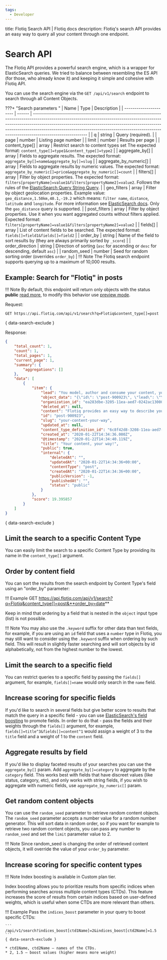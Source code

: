 ```yaml
---
tags:
  - Developer
---
```


title: Flotiq Search API | Flotiq docs
description: Flotiq's search API provides an easy way to query all your content through one endpoint.

# Search API

The Flotiq API provides a powerful search engine, which is a wrapper for ElasticSearch queries. We tried to balance between resembling the ES API (for those, who already know it) and keeping it simple and cohesive with Flotiq API.

You can use the search engine via the `GET /api/v1/search` endpoint to search through all Content Objects.

???+ "Search parameters "
    | Name                   | Type   | Description                                                                                                                                                                                                                                                                                                                                         |
    | ---------------------- | ------ | --------------------------------------------------------------------------------------------------------------------------------------------------------------------------------------------------------------------------------------------------------------------------------------------------------------------------------------------------- |
    | q                      | string | Query (required).                                                                                                                                                                                                                                                                                                                                   |
    | page                   | number | Listing page number                                                                                                                                                                                                                                                                                                                                 |
    | limit                  | number | Results per page                                                                                                                                                                                                                                                                                                                                    |
    | content_type[]         | array  | Restrict search to content types set  The expected format: `content_type[]=type1&content_type[]=type2`                                                                                                                                                                                                                                              |
    | aggregate_by[]         | array  | Fields to aggregate results. The expected format: `aggregate_by[]=name&aggregate_by[]=slug`                                                                                                                                                                                                                                                         |
    | aggregate_by_numeric[] | array  | Fields to aggregate results by numeric values. The expected format: `aggregate_by_numeric[]=price&aggregate_by_numeric[]=count`                                                                                                                                                                                                                     |
    | filters[]              | array  | Filter by object properties. The expected format: `filters[propertyName]=value1&filters[propertyName2]=value2`. Follows the rules of the [ElasticSearch Query String Query](https://www.elastic.co/guide/en/elasticsearch/reference/current/query-dsl-query-string-query.html).                                                                     |
    | geo_filters            | array  | Filter by object geolocation properties. Example value: `geo_distance,1.50km,40.1,-19.2` which means: `filter name`, `distance`, `latitude` and `longitude`. For more information see [ElasticSearch docs](https://www.elastic.co/guide/en/elasticsearch/reference/current/query-dsl-geo-distance-query.html). Only the `geo_distance` query is supported.                                                                                               |
    | post_filters           | array  | Filter by object properties. Use it when you want aggregated counts without filters applied. Expected format: `filters[propertyName]=value1&filters[propertyName2]=value2`                                                                                                                                                                          |
    | fields[]               | array  | List of content fields to be searched. The expected format: `fields[]=field1&fields[]=field2`                                                                                                                                                                                                                                                       |
    | order_by               | string | Name of the field to sort results by (they are always primarily sorted by `_score`)                                                                                                                                                                                                                                                                 |
    | order_direction        | string | Direction of sorting (`asc` for ascending or `desc` for descending, default `asc`)                                                                                                                                                                                                                                                                  |
    | random_seed            | number | Seed for random sorting order (overrides `order_by`)                                                                                                                                                                                                                                                                                                |
!!! Note
    The Flotiq search endpoint supports querying up to a maximum of 10,000 results.

## Example: Search for "Flotiq" in posts
!!! Note
    By default, this endpoint will return only objects with the status **public** [read more](/docs/API/draft-public/draft-public),
    to modify this behavior use [preview mode](/docs/API/draft-public/draft-public/#preview-mode).

Request:
```
GET https://api.flotiq.com/api/v1/search?q=Flotiq&content_type[]=post
```
{ data-search-exclude }
    
Response:
```json
{
    "total_count": 1,
    "count": 1,
    "total_pages": 1,
    "current_page": 1,
    "summary": {
        "aggregations": []
    },
    "data": [
        {
            "item": {
                "lead": "You model, author and consume your content, your way. Flotiq is an API-first CMS that takes care of hosting, securing and scaling to guarantee your content is always on.",
                "object_data": "{\"id\": \"post-900923\", \"lead\": \"You model, author and consume your content, your way. Flotiq is an API-first CMS that takes care of hosting, securing and scaling to guarantee your content is always on.\", \"slug\": \"your-content-your-way\", \"title\": \"Your content, your way!\", \"public\": true, \"content\": \"Flotiq provides an easy way to describe your content, populate your system with large amounts of data and consume it.\", \"internal\": {\"createdAt\": \"2020-01-22T14:34:36+00:00\", \"deletedAt\": \"\", \"updatedAt\": \"2020-01-22T14:34:36+00:00\", \"contentType\": \"post\"}}",
                "organization_id": "ea283dbe-3205-11ea-aed7-0242ac130003",
                "deleted_at": null,
                "content": "Flotiq provides an easy way to describe your content, populate your system with large amounts of data and consume it.",
                "id": "post-900923",
                "slug": "your-content-your-way",
                "updated_at": null,
                "content_type_definition_id": "6c8f42d8-3208-11ea-aed7-0242ac130003",
                "created_at": "2020-01-22T14:34:36.000Z",
                "@timestamp": "2020-01-22T14:34:40.119Z",
                "title": "Your content, your way!",
                "public": true,
                "internal": {
                    "deletedAt": "",
                    "updatedAt": "2020-01-22T14:34:36+00:00",
                    "contentType": "post",
                    "createdAt": "2020-01-22T14:34:36+00:00",
                    "publicVersion": -1,
                    "publishedAt": "",
                    "status": "public"
                }
            },
            "score": 19.395857
        }
    ]
}
```
{ data-search-exclude }

## Limit the search to a specific Content Type

You can easily limit the search to a specific Content Type by providing its name in the `content_type[]` argument.

## Order by content field

You can sort the results from the search endpoint by Content Type's field using an "order_by" parameter:

!!! Example
    GET https://api.flotiq.com/api/v1/search?q=Flotiq&content_type[]=post&**order_by=date**

Keep in mind that ordering by a field that is nested in the `object` input type (list) is not possible.

!!! Note
    You may also use the `.keyword` suffix for other data than text fields, for example, if you are using an `id` field that uses a `number` type in Flotiq, you may still want to consider using the `.keyword` suffix when ordering by such field. This will result in slightly faster searching and will sort objects by id alphabetically, not from the highest number to the lowest.

## Limit the search to a specific field

You can restrict queries to a specific field by passing the `fields[]` argument, for example, `fields[]=name` would only search in the `name` field.

## Increase scoring for specific fields

If you'd like to search in several fields but give better score to results that match the query in a specific field - you can use [ElasticSearch's field boosting](https://www.elastic.co/guide/en/elasticsearch/reference/7.6/query-dsl-query-string-query.html#query-string-multi-field) to promote fields. In order to do that - pass the fields and their weights through the `fields[]` argument, for example, `fields[]=title^3&fields[]=content^1` would assign a weight of 3 to the `title` field and a weight of 1 to the `content` field.

## Aggregate results by field

If you'd like to display faceted results of your searches you can use the `aggregate_by[]` param. Add `aggregate_by[]=category` to aggregate by the `category` field. This works best with fields that have discreet values (like status, category, etc), and only works with string fields, if you wish to aggregate with numeric fields, use `aggregate_by_numeric[]` param.

## Get random content objects

You can use the `random_seed` parameter to retrieve random content objects. The `random_seed` parameter accepts a number value for a random number generator. This will sort data in random order, so if you want for example to retrieve two random content objects, you can pass any number to `random_seed` and set the `limit` parameter value to 2.

!!! Note
    Since random_seed is changing the order of retrieved content objects, it will override the value of your `order_by` parameter.

## Increase scoring for specific content types

!!! Note
    Index boosting is available in Custom plan tier.

Index boosting allows you to prioritize results from specific indices when performing searches across multiple content types (CTDs). This feature increases the score of results from certain indices based on user-defined weights, which is useful when some CTDs are more relevant than others.

!!! Example
    Pass the `indices_boost` parameter in your query to boost specific CTDs:

    ```
    /api/v1/search?indices_boost[ctd1Name]=2&indices_boost[ctd2Name]=1.5
    ```
    { data-search-exclude }

    * ctd1Name, ctd2Name – names of the CTDs.
    * 2, 1.5 – boost values (higher means more weight)
